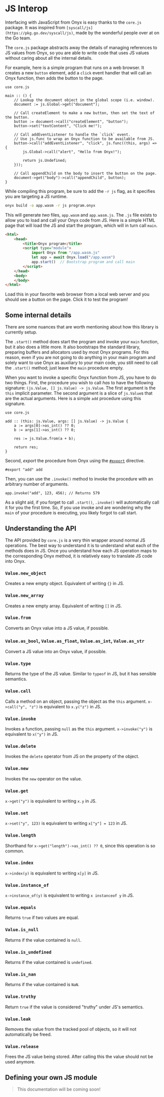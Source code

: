 # JS Interop

Interfacing with JavaScript from Onyx is easy thanks to the `core.js` package. It was inspired from
`[syscall/js](https://pkg.go.dev/syscall/js)`, made by the wonderful people over at on the Go team.

The `core.js` package abstracts away the details of managing references to JS values from Onyx,
so you are able to write code that uses JS values without caring about all the internal details.

For example, here is a simple program that runs on a web browser. It creates a new `button` element,
add a `click` event handler that will call an Onyx function, then adds the button to the page.

```onyx
use core.js

main :: () {
    // Lookup the document object in the global scope (i.e. window).
    document := js.Global->get("document");

    // Call createElement to make a new button, then set the text of the button.
    button := document->call("createElement", "button");
    button->set("textContent", "Click me!");

    // Call addEventListener to handle the `click` event.
    // Use js.func to wrap an Onyx function to be available from JS.
    button->call("addEventListener", "click", js.func((this, args) => {
        js.Global->call("alert", "Hello from Onyx!");

        return js.Undefined;
    }));

    // Call appendChild on the body to insert the button on the page.
    document->get("body")->call("appendChild", button);
}
```

While compiling this program, be sure to add the `-r js` flag, as it specifies you are targeting
a JS runtime.

```sh
onyx build -o app.wasm -r js program.onyx
```

This will generate *two* files, `app.wasm` and `app.wasm.js`. The `.js` file exists to allow you
to load and call your Onyx code from JS. Here is a simple HTML page that will load the
JS and start the program, which will in turn call `main`.

```html
<html>
    <head>
        <title>Onyx program</title>
        <script type="module">
            import Onyx from "/app.wasm.js"
            let app = await Onyx.load("/app.wasm")
            app.start()  // Bootstrap program and call main
        </script>
    </head>
    <body>
    </body>
</html>
```

Load this in your favorite web browser from a local web server and you should see a button on the
page. Click it to test the program!

## Some internal details

There are some nuances that are worth mentioning about how this library is currently setup.

The `.start()` method does start the program and invoke your `main` function, but it also
does a little more. It also bootstraps the standard library, preparing buffers and allocators
used by most Onyx programs. For this reason, even if you are not going to do anything in your
main program and solely want to use Onyx as auxiliary to your main code, you still need to call
the `.start()` method; just leave the `main` procedure empty.

When you want to invoke a specific Onyx function from JS, you have to do two things.
First, the procedure you wish to call *has* to have the following signature: `(js.Value, [] js.Value) -> js.Value`.
The first argument is the `this` implicit parameter. The second argument is a slice of
`js.Value`s that are the actual arguments. Here is a simple `add` procedure using this signature.

```onyx
use core.js

add :: (this: js.Value, args: [] js.Value) -> js.Value {
    a := args[0]->as_int() ?? 0;
    b := args[1]->as_int() ?? 0;

    res := js.Value.from(a + b);

    return res;
}
```

Second, *export* the procedure from Onyx using the [`#export`](./../directives/export.md) directive.

```onyx
#export "add" add
```

Then, you can use the `.invoke()` method to invoke the procedure with an arbitrary number of arguments.

```onyx
app.invoke("add", 123, 456); // Returns 579
```

As a slight aid, if you forget to call `.start()`, `.invoke()` will automatically call it for you the
first time. So, if you use invoke and are wondering why the `main` of your procedure is executing,
you likely forgot to call start.


## Understanding the API

The API provided by `core.js` is a very thin wrapper around normal JS operations.
The best way to understand it is to understand what each of the methods does in JS.
Once you understand how each JS operation maps to the corresponding Onyx method,
it is relatively easy to translate JS code into Onyx.


### `Value.new_object`

Creates a new empty object. Equivalent of writing `{}` in JS.

### `Value.new_array`

Creates a new empty array. Equivalent of writing `[]` in JS.

### `Value.from`

Converts an Onyx value into a JS value, if possible.

### `Value.as_bool`, `Value.as_float`, `Value.as_int`, `Value.as_str`

Convert a JS value into an Onyx value, if possible.

### `Value.type`

Returns the type of the JS value. Similar to `typeof` in JS,
but it has sensible semantics.

### `Value.call`

Calls a method on an object, passing the object as the `this` argument. `x->call("y", "z")` is equivalent to `x.y("z")` in JS.

### `Value.invoke`

Invokes a function, passing `null` as the `this` argument.
`x->invoke("y")` is equivalent to `x("y")` in JS.

### `Value.delete`

Invokes the `delete` operator from JS on the property of the object.

### `Value.new`

Invokes the `new` operator on the value.

### `Value.get`

`x->get("y")` is equivalent to writing `x.y` in JS.

### `Value.set`

`x->set("y", 123)` is equivalent to writing `x["y"] = 123` in JS.

### `Value.length`

Shorthand for `x->get("length")->as_int() ?? 0`, since this operation is so common.

### `Value.index`

`x->index(y)` is equivalent to writing `x[y]` in JS.

### `Value.instance_of`

`x->instance_of(y)` is equivalent to writing `x instanceof y` in JS.

### `Value.equals`

Returns `true` if two values are equal.

### `Value.is_null`

Returns if the value contained is `null`.

### `Value.is_undefined`

Returns if the value contained is `undefined`.

### `Value.is_nan`

Returns if the value contained is `NaN`.

### `Value.truthy`

Return `true` if the value is considered "truthy" under JS's semantics.

### `Value.leak`

Removes the value from the tracked pool of objects, so it will not automatically be freed.

### `Value.release`

Frees the JS value being stored. After calling this the value should not be used anymore.


## Defining your own JS module

> This documentation will be coming soon!

